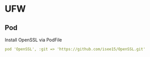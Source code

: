 # UFW

## Pod

Install OpenSSL via PodFile
```yml
pod 'OpenSSL', :git => 'https://github.com/isee15/OpenSSL.git'
```